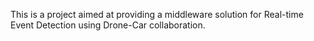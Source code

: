This is a project aimed at providing a middleware solution for Real-time Event Detection using Drone-Car collaboration.